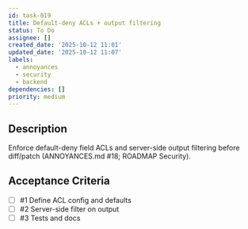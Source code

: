 ```yaml
---
id: task-019
title: Default‑deny ACLs + output filtering
status: To Do
assignee: []
created_date: '2025-10-12 11:01'
updated_date: '2025-10-12 11:07'
labels:
  - annoyances
  - security
  - backend
dependencies: []
priority: medium
---
```


## Description

<!-- SECTION:DESCRIPTION:BEGIN -->
Enforce default-deny field ACLs and server-side output filtering before diff/patch (ANNOYANCES.md #18; ROADMAP Security).
<!-- SECTION:DESCRIPTION:END -->

## Acceptance Criteria
<!-- AC:BEGIN -->
- [ ] #1 Define ACL config and defaults
- [ ] #2 Server-side filter on output
- [ ] #3 Tests and docs
<!-- AC:END -->
